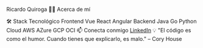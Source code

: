 Ricardo Quiroga
👨‍💻 Acerca de mí

🛠️ Stack Tecnológico
Frontend
Vue
React
Angular
Backend
Java
Go
Python
Cloud
AWS
AZure
GCP
OCI
📫 Conecta conmigo
[LinkedIn](https://www.linkedin.com/in/ricardo-quiroga)
💡 "El código es como el humor. Cuando tienes que explicarlo, es malo." – Cory House
